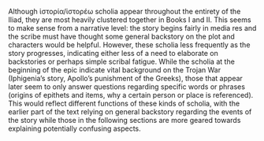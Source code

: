 Although ἱστορία/ἱστορέω scholia appear throughout the entirety of the Iliad, they are most heavily clustered together in Books I and II. This seems to make sense from a narrative level: the story begins fairly in media res and the scribe must have thought some general backstory on the plot and characters would be helpful. However, these scholia less frequently as the story progresses, indicating either less of a need to elaborate on backstories or perhaps simple scribal fatigue. While the scholia at the beginning of the epic indicate vital background on the Trojan War (Iphigenia’s story, Apollo’s punishment of the Greeks), those that appear later seem to only answer questions regarding specific words or phrases (origins of epithets and items, why a certain person or place is referenced). This would reflect different functions of these kinds of scholia, with the earlier part of the text relying on general backstory regarding the events of the story while those in the following sections are more geared towards explaining potentially confusing aspects. 
